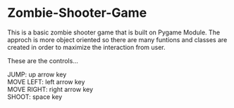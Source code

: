 # Zombie-Shooter-Game
This is a basic zombie shooter game that is built on Pygame Module.
The approch is more object oriented so there are many funtions and classes are created in order to maximize the interaction from user.

These are the controls...  

JUMP: up arrow key  
MOVE LEFT: left arrow key  
MOVE RIGHT: right arrow key  
SHOOT: space key  
